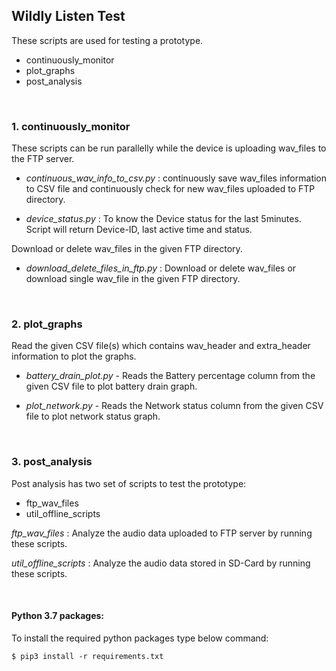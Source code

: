 ## Wildly Listen Test

These scripts are used for testing a prototype.
- continuously_monitor
- plot_graphs
- post_analysis
<br>

### 1. continuously_monitor

These scripts can be run parallelly while the device is uploading wav_files to the FTP server.

- *continuous_wav_info_to_csv.py* : continuously save wav_files information to CSV file and continuously check for new wav_files uploaded to FTP directory.

- *device_status.py* :  To know the Device status for the last 5minutes. Script will return Device-ID, last active time and status.

Download or delete wav_files in the given FTP directory.

- *download_delete_files_in_ftp.py* : Download or delete wav_files or download single wav_file in the given FTP directory.
<br>


### 2. plot_graphs

Read the given CSV file(s) which contains wav_header and extra_header information to plot the graphs.

- *battery_drain_plot.py* -  Reads the Battery percentage column from the given CSV file to plot battery drain graph.

- *plot_network.py* - Reads the Network status column from the given CSV file to plot network status graph.
<br>


### 3. post_analysis

Post analysis has two set of scripts to test the prototype:
- ftp_wav_files
- util_offline_scripts

*ftp_wav_files* : Analyze the audio data uploaded to FTP server by running these scripts.

*util_offline_scripts* : Analyze the audio data stored in SD-Card by running these scripts.


<br>

#### Python 3.7 packages:
To install the required python packages type below command:
```shell
$ pip3 install -r requirements.txt
```
